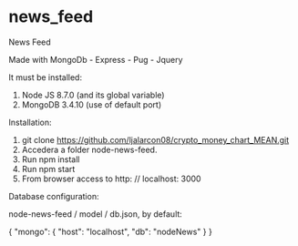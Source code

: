 # news_feed
News Feed

Made with MongoDb - Express - Pug - Jquery

It must be installed:

1. Node JS 8.7.0 (and its global variable)
2. MongoDB 3.4.10 (use of default port)

Installation:

1. git clone https://github.com/ljalarcon08/crypto_money_chart_MEAN.git
2. Accedera a folder node-news-feed.
3. Run npm install
4. Run npm start
5. From browser access to http: // localhost: 3000

Database configuration:

node-news-feed / model / db.json, by default:

{
"mongo": {
"host": "localhost",
"db": "nodeNews"
}
}
